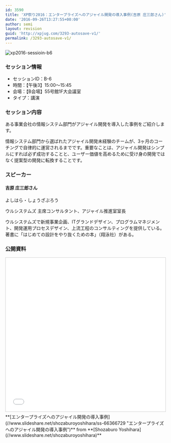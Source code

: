 ```yaml
---
id: 3590
title: 'XP祭り2016：エンタープライズへのアジャイル開発の導入事例(吉原 庄三郎さん)'
date: '2016-09-26T13:27:55+00:00'
author: semi
layout: revision
guid: 'http://xpjug.com/3293-autosave-v1/'
permalink: /3293-autosave-v1/
---
```


![xp2016-sessioin-b6](http://xpjug.com/wp-content/uploads/2016/08/xp2016-sessioin-b6.png)

### セッション情報

- セッションID：B-6
- 時間：【午後3】15:00～15:45
- 会場：【B会場】55号館1F大会議室
- タイプ：講演

### セッション内容

ある事業会社の情報システム部門がアジャイル開発を導入した事例をご紹介します。

情報システム部門から選ばれたアジャイル開発未経験のチームが、3ヶ月のコーチングで自律的に運営されるまでです。重要なことは、アジャイル開発はシンプルにすれば必ず成功することと、ユーザー価値を高めるために受け身の開発ではなく提案型の開発に転換することです。

### スピーカー

#### 吉原 庄三郎さん

よしはら・しょうざぶろう

ウルシステムズ 主席コンサルタント、アジャイル推進室室長

ウルシステムズで新規事業企画、ITグランドデザイン、プログラムマネジメント、開発運用プロセスデザイン、上流工程のコンサルティングを提供している。  
著書に「はじめての設計をやり抜くための本」（翔泳社）がある。

### 公開資料

<iframe allowfullscreen="" frameborder="0" height="485" marginheight="0" marginwidth="0" scrolling="no" src="//www.slideshare.net/slideshow/embed_code/key/mQMTo4W7e0GUlC" style="border:1px solid #CCC; border-width:1px; margin-bottom:5px; max-width: 100%;" width="595"> </iframe>

<div style="margin-bottom:5px">  **[エンタープライズへのアジャイル開発の導入事例](//www.slideshare.net/shozaburoyoshihara/ss-66366729 "エンタープライズへのアジャイル開発の導入事例")**  from **[Shozaburo Yoshihara](//www.slideshare.net/shozaburoyoshihara)** </div>